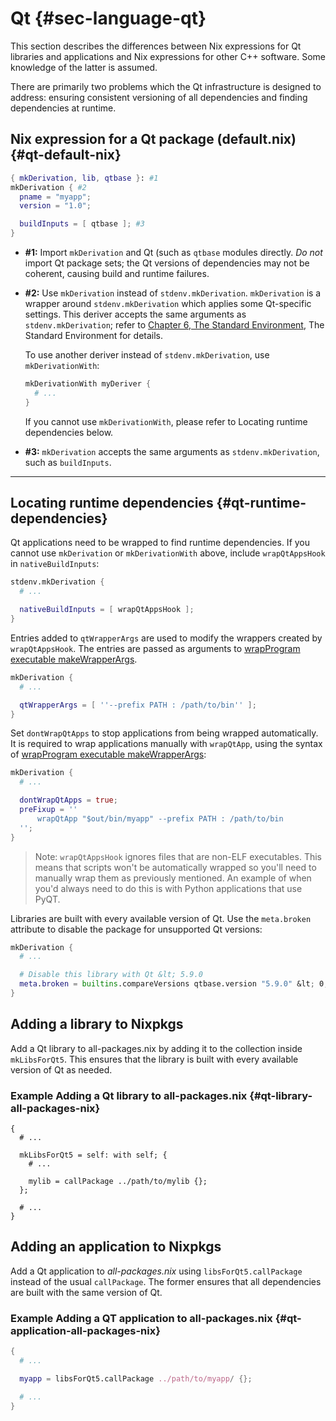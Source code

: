 # Qt {#sec-language-qt}

This section describes the differences between Nix expressions for Qt libraries and applications and Nix expressions for other C++ software. Some knowledge of the latter is assumed.

There are primarily two problems which the Qt infrastructure is designed to address: ensuring consistent versioning of all dependencies and finding dependencies at runtime.

## Nix expression for a Qt package (default.nix) {#qt-default-nix}

```nix
{ mkDerivation, lib, qtbase }: #1
mkDerivation { #2
  pname = "myapp";
  version = "1.0";

  buildInputs = [ qtbase ]; #3
}
```

* **#1:** Import `mkDerivation` and Qt (such as `qtbase` modules directly. *Do not* import Qt package sets; the Qt versions of dependencies may not be coherent, causing build and runtime failures.

* **#2:** Use `mkDerivation` instead of `stdenv.mkDerivation`. `mkDerivation` is a wrapper around `stdenv.mkDerivation` which applies some Qt-specific settings. This deriver accepts the same arguments as `stdenv.mkDerivation`; refer to [Chapter 6, The Standard Environment](#chap-stdenv), The Standard Environment for details.

  To use another deriver instead of `stdenv.mkDerivation`, use `mkDerivationWith`:

  ```nix
  mkDerivationWith myDeriver {
    # ...
  }
  ```

  If you cannot use `mkDerivationWith`, please refer to Locating runtime dependencies below.

* **#3:** `mkDerivation` accepts the same arguments as `stdenv.mkDerivation`, such as `buildInputs`.

---

## Locating runtime dependencies {#qt-runtime-dependencies}
Qt applications need to be wrapped to find runtime dependencies. If you cannot use `mkDerivation` or `mkDerivationWith` above, include `wrapQtAppsHook` in `nativeBuildInputs`:

```nix
stdenv.mkDerivation {
  # ...

  nativeBuildInputs = [ wrapQtAppsHook ];
}
```
Entries added to `qtWrapperArgs` are used to modify the wrappers created by `wrapQtAppsHook`. The entries are passed as arguments to [wrapProgram executable makeWrapperArgs](#fun-wrapProgram).

```nix
mkDerivation {
  # ...

  qtWrapperArgs = [ ''--prefix PATH : /path/to/bin'' ];
}
```

Set `dontWrapQtApps` to stop applications from being wrapped automatically. It is required to wrap applications manually with `wrapQtApp`, using the syntax of [wrapProgram executable makeWrapperArgs](#fun-wrapProgram):

```nix
mkDerivation {
  # ...

  dontWrapQtApps = true;
  preFixup = ''
      wrapQtApp "$out/bin/myapp" --prefix PATH : /path/to/bin
  '';
}
```

> Note: `wrapQtAppsHook` ignores files that are non-ELF executables. This means that scripts won't be automatically wrapped so you'll need to manually wrap them as previously mentioned. An example of when you'd always need to do this is with Python applications that use PyQT.

Libraries are built with every available version of Qt. Use the `meta.broken` attribute to disable the package for unsupported Qt versions:

```nix
mkDerivation {
  # ...

  # Disable this library with Qt &lt; 5.9.0
  meta.broken = builtins.compareVersions qtbase.version "5.9.0" &lt; 0;
}
```
## Adding a library to Nixpkgs
   Add a Qt library to all-packages.nix by adding it to the collection inside `mkLibsForQt5`. This ensures that the library is built with every available version of Qt as needed.

### Example Adding a Qt library to all-packages.nix {#qt-library-all-packages-nix}

```
{
  # ...

  mkLibsForQt5 = self: with self; {
    # ...

    mylib = callPackage ../path/to/mylib {};
  };

  # ...
}
```
## Adding an application to Nixpkgs
Add a Qt application to *all-packages.nix* using `libsForQt5.callPackage` instead of the usual `callPackage`. The former ensures that all dependencies are built with the same version of Qt.

### Example Adding a QT application to all-packages.nix {#qt-application-all-packages-nix}
```nix
{
  # ...

  myapp = libsForQt5.callPackage ../path/to/myapp/ {};

  # ...
}
```
